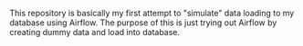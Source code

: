 This repository is basically my first attempt to "simulate" data loading to my database using Airflow.
The purpose of this is just trying out Airflow by creating dummy data and load into database.
